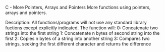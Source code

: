 C - More Pointers, Arrays and Pointers
More functions using pointers, arrays and pointers.

Description: All functions/programs will not use any standard library fuctions
except explicitly indicated. The function will:
0: Concatenate two strings into the first string
1: Concatenate n bytes of second string into the first
2: Copies n bytes of a string into another string
3: Compares two strings, seeking the first different character
and returns the difference
